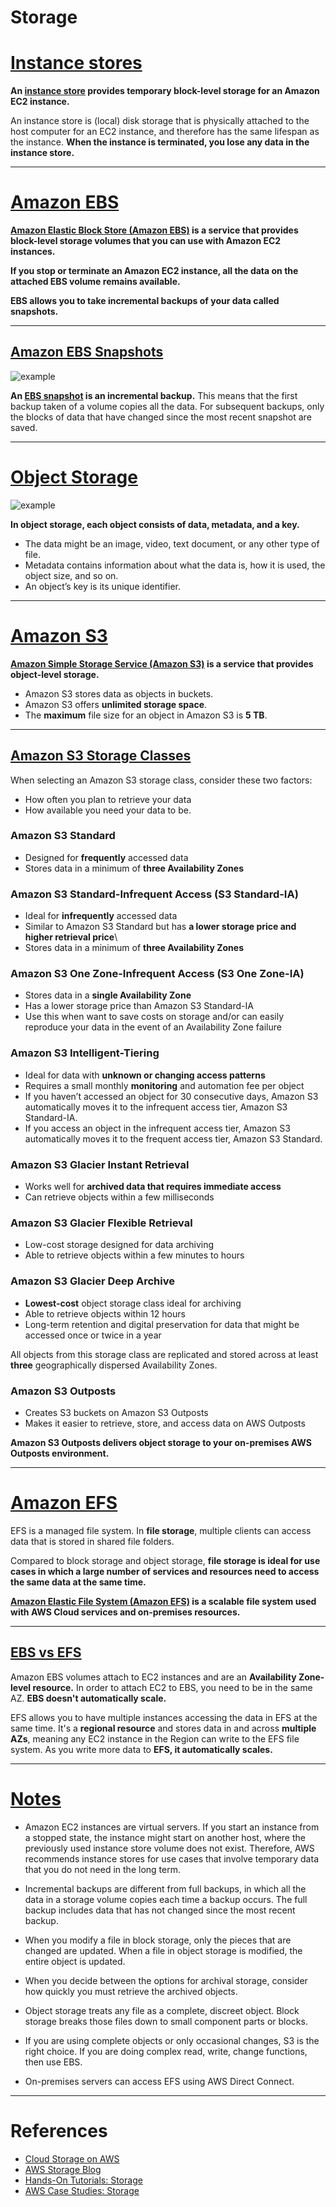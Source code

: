 # Storage

# [Instance stores](#instance-stores)

**An [instance store](https://docs.aws.amazon.com/AWSEC2/latest/UserGuide/InstanceStorage.html) provides temporary block-level storage for an Amazon EC2 instance.** 

An instance store is (local) disk storage that is physically attached to the host computer for an EC2 instance, and therefore has the same lifespan as the instance. **When the instance is terminated, you lose any data in the instance store.**

---

# [Amazon EBS](#amazon-ebs)

**[Amazon Elastic Block Store (Amazon EBS)](https://aws.amazon.com/ebs) is a service that provides block-level storage volumes that you can use with Amazon EC2 instances.**

**If you stop or terminate an Amazon EC2 instance, all the data on the attached EBS volume remains available.**

**EBS allows you to take incremental backups of your data called snapshots.**

---

## [Amazon EBS Snapshots](#amazon-ebs-snapshots)

![example](images/ebs_snapshots.png "Amazon EBS Snapshots - How it works")


**An [EBS snapshot](https://docs.aws.amazon.com/AWSEC2/latest/UserGuide/EBSSnapshots.html) is an incremental backup.** This means that the first backup taken of a volume copies all the data. For subsequent backups, only the blocks of data that have changed since the most recent snapshot are saved. 

---

# [Object Storage](#object-storage)

![example](images/object_storage.png "Object Storage")

**In object storage, each object consists of data, metadata, and a key.**

- The data might be an image, video, text document, or any other type of file. 
- Metadata contains information about what the data is, how it is used, the object size, and so on. 
- An object’s key is its unique identifier.

---

# [Amazon S3](#amazon-s3)

**[Amazon Simple Storage Service (Amazon S3)](https://aws.amazon.com/s3/) is a service that provides object-level storage.** 

- Amazon S3 stores data as objects in buckets.
- Amazon S3 offers **unlimited storage space**. 
- The **maximum** file size for an object in Amazon S3 is **5 TB**.

---

## [Amazon S3 Storage Classes](#amazon-s3-storage-classes)

When selecting an Amazon S3 storage class, consider these two factors:
- How often you plan to retrieve your data
- How available you need your data to be.


### Amazon S3 Standard

- Designed for **frequently** accessed data
- Stores data in a minimum of **three Availability Zones**

### Amazon S3 Standard-Infrequent Access (S3 Standard-IA)

- Ideal for **infrequently** accessed data
- Similar to Amazon S3 Standard but has **a lower storage price and higher retrieval price**\
- Stores data in a minimum of **three Availability Zones**

### Amazon S3 One Zone-Infrequent Access (S3 One Zone-IA)

- Stores data in a **single Availability Zone**
- Has a lower storage price than Amazon S3 Standard-IA
- Use this when want to save costs on storage and/or can easily reproduce your data in the event of an Availability Zone failure

### Amazon S3 Intelligent-Tiering

- Ideal for data with **unknown or changing access patterns**
- Requires a small monthly **monitoring** and automation fee per object
- If you haven’t accessed an object for 30 consecutive days, Amazon S3 automatically moves it to the infrequent access tier, Amazon S3 Standard-IA. 
- If you access an object in the infrequent access tier, Amazon S3 automatically moves it to the frequent access tier, Amazon S3 Standard.

### Amazon S3 Glacier Instant Retrieval

- Works well for **archived data that requires immediate access**
- Can retrieve objects within a few milliseconds

### Amazon S3 Glacier Flexible Retrieval

- Low-cost storage designed for data archiving
- Able to retrieve objects within a few minutes to hours

### Amazon S3 Glacier Deep Archive

- **Lowest-cost** object storage class ideal for archiving
- Able to retrieve objects within 12 hours
- Long-term retention and digital preservation for data that might be accessed once or twice in a year

All objects from this storage class are replicated and stored across at least **three** geographically dispersed Availability Zones.

### Amazon S3 Outposts

- Creates S3 buckets on Amazon S3 Outposts
- Makes it easier to retrieve, store, and access data on AWS Outposts

**Amazon S3 Outposts delivers object storage to your on-premises AWS Outposts environment.**

---

# [Amazon EFS](#amazon-efs)

EFS is a managed file system. In **file storage**, multiple clients can access data that is stored in shared file folders. 

Compared to block storage and object storage, **file storage is ideal for use cases in which a large number of services and resources need to access the same data at the same time.**

**[Amazon Elastic File System (Amazon EFS)](https://aws.amazon.com/efs/) is a scalable file system used with AWS Cloud services and on-premises resources.**

---

## [EBS vs EFS](#ebs-vs-efs)

Amazon EBS volumes attach to EC2 instances and are an **Availability Zone-level resource.** In order to attach EC2 to EBS, you need to be in the same AZ. **EBS doesn't automatically scale.**

EFS allows you to have multiple instances accessing the data in EFS at the same time. It's a **regional resource** and stores data in and across **multiple AZs**, meaning any EC2 instance in the Region can write to the EFS file system. As you write more data to **EFS, it automatically scales.**

---

# [Notes](#notes)

- Amazon EC2 instances are virtual servers. If you start an instance from a stopped state, the instance might start on another host, where the previously used instance store volume does not exist. Therefore, AWS recommends instance stores for use cases that involve temporary data that you do not need in the long term.

- Incremental backups are different from full backups, in which all the data in a storage volume copies each time a backup occurs. The full backup includes data that has not changed since the most recent backup.

- When you modify a file in block storage, only the pieces that are changed are updated. When a file in object storage is modified, the entire object is updated.

- When you decide between the options for archival storage, consider how quickly you must retrieve the archived objects.

- Object storage treats any file as a complete, discreet object. Block storage breaks those files down to small component parts or blocks.

- If you are using complete objects or only occasional changes, S3 is the right choice. If you are doing complex read, write, change functions, then use EBS.

- On-premises servers can access EFS using AWS Direct Connect.


---

# References

- [Cloud Storage on AWS](https://aws.amazon.com/products/storage)
- [AWS Storage Blog](https://aws.amazon.com/blogs/storage/)
- [Hands-On Tutorials: Storage](https://aws.amazon.com/getting-started/hands-on/?awsf.getting-started-category=category%23storage&awsf.getting-started-content-type=content-type%23hands-on)
- [AWS Case Studies: Storage](https://aws.amazon.com/solutions/case-studies/?customer-references-cards.sort-by=item.additionalFields.publishedDate&customer-references-cards.sort-order=desc&awsf.customer-references-location=*all&awsf.customer-references-segment=*all&awsf.customer-references-product=product%23vpc%7Cproduct%23api-gateway%7Cproduct%23cloudfront%7Cproduct%23route53%7Cproduct%23directconnect%7Cproduct%23elb&awsf.customer-references-category=category%23storage)
